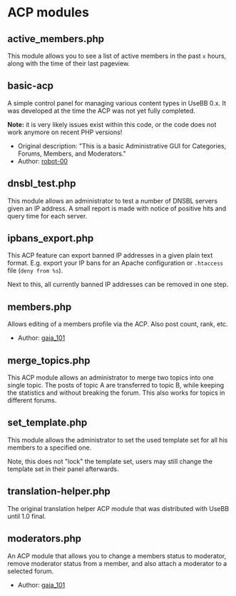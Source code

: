 ACP modules
===========

active_members.php
------------------

This module allows you to see a list of active members in the past `x` hours, along with the time of their last pageview.

basic-acp
---------

A simple control panel for managing various content types in UseBB 0.x. It was developed at the time the ACP was not yet fully completed.

**Note:** it is very likely issues exist within this code, or the code does not work anymore on recent PHP versions!

* Original description: "This is a basic Administrative GUI for Categories, Forums, Members, and Moderators."
* Author: [robot-00](http://sourceforge.net/users/robot-00/)

dnsbl_test.php
--------------

This module allows an administrator to test a number of DNSBL servers given an IP address. A small report is made with notice of positive hits and query time for each server.

ipbans_export.php
-----------------

This ACP feature can export banned IP addresses in a given plain text format. E.g. export your IP bans for an Apache configuration or `.htaccess` file (`deny from %s`).

Next to this, all currently banned IP addresses can be removed in one step.

members.php
-----------

Allows editing of a members profile via the ACP. Also post count, rank, etc.

* Author: [gaia_101](http://sourceforge.net/users/gaia_101/)

merge_topics.php
----------------

This ACP module allows an administrator to merge two topics into one single topic. The posts of topic A are transferred to topic B, while keeping the statistics and without breaking the forum. This also works for topics in different forums.

set_template.php
----------------

This module allows the administrator to set the used template set for all his members to a specified one.

Note, this does not "lock" the template set, users may still change the template set in their panel afterwards.

translation-helper.php
----------------------

The original translation helper ACP module that was distributed with UseBB until 1.0 final.

moderators.php
--------------

An ACP module that allows you to change a members status to moderator, remove moderator status from a member, and also attach a moderator to a selected forum.

* Author: [gaia_101](http://sourceforge.net/users/gaia_101/)
